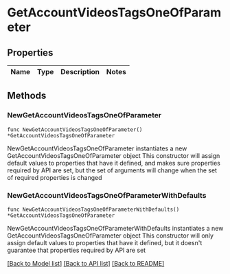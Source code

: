 # GetAccountVideosTagsOneOfParameter

## Properties

Name | Type | Description | Notes
------------ | ------------- | ------------- | -------------

## Methods

### NewGetAccountVideosTagsOneOfParameter

`func NewGetAccountVideosTagsOneOfParameter() *GetAccountVideosTagsOneOfParameter`

NewGetAccountVideosTagsOneOfParameter instantiates a new GetAccountVideosTagsOneOfParameter object
This constructor will assign default values to properties that have it defined,
and makes sure properties required by API are set, but the set of arguments
will change when the set of required properties is changed

### NewGetAccountVideosTagsOneOfParameterWithDefaults

`func NewGetAccountVideosTagsOneOfParameterWithDefaults() *GetAccountVideosTagsOneOfParameter`

NewGetAccountVideosTagsOneOfParameterWithDefaults instantiates a new GetAccountVideosTagsOneOfParameter object
This constructor will only assign default values to properties that have it defined,
but it doesn't guarantee that properties required by API are set


[[Back to Model list]](../README.md#documentation-for-models) [[Back to API list]](../README.md#documentation-for-api-endpoints) [[Back to README]](../README.md)


